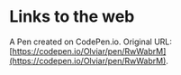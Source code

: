 # Links to the web

A Pen created on CodePen.io. Original URL: [https://codepen.io/Olviar/pen/RwWabrM](https://codepen.io/Olviar/pen/RwWabrM).


